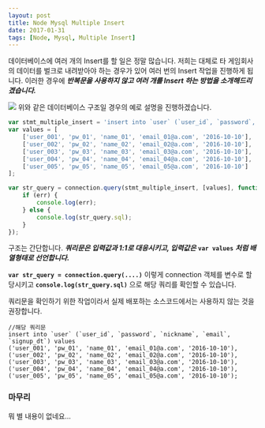 ```yaml
---
layout: post
title: Node Mysql Multiple Insert
date: 2017-01-31
tags: [Node, Mysql, Multiple Insert]
---
```

데이터베이스에 여러 개의 Insert를 할 일은 정말 많습니다. 저희는 대체로 타 게임회사의 데이터를 벌크로 내려받아야 하는 경우가 있어 여러 번의 Insert 작업을 진행하게 됩니다.
이러한 경우에 ***반복문을 사용하지 않고 여러 개를 Insert 하는 방법을 소개해드리겠습니다.***

![](https://i.imgur.com/0v9jD2z.png)
위와 같은 데이터베이스 구조일 경우의 예로 설명을 진행하겠습니다.



```javascript
var stmt_multiple_insert = 'insert into `user` (`user_id`, `password`, `nickname`, `email`, `signup_dt`) values ?;'; // 쿼리문
var values = [
    ['user_001', 'pw_01', 'name_01', 'email_01@a.com', '2016-10-10'],
    ['user_002', 'pw_02', 'name_02', 'email_02@a.com', '2016-10-10'],
    ['user_003', 'pw_03', 'name_03', 'email_03@a.com', '2016-10-10'],
    ['user_004', 'pw_04', 'name_04', 'email_04@a.com', '2016-10-10'],
    ['user_005', 'pw_05', 'name_05', 'email_05@a.com', '2016-10-10']
];

var str_query = connection.query(stmt_multiple_insert, [values], function (err, result) {
    if (err) {
        console.log(err);
    } else {
        console.log(str_query.sql);
    }
});
```

구조는 간단합니다. ***쿼리문은 입력값과 1:1로 대응시키고, 입력값은*** <code><b>var values</b></code> ***처럼 배열형태로 선언합니다.***


<code><b>var str_query = connection.query(....)</b></code> 이렇게 connection 객체를 변수로 할당시키고 <code><b>console.log(str_query.sql)</b></code>
으로 해당 쿼리를 확인할 수 있습니다.

  쿼리문을 확인하기 위한 작업이라서 실제 배포하는 소스코드에서는 사용하지 않는 것을 권장합니다.

```mysql-sql
//해당 쿼리문
insert into `user` (`user_id`, `password`, `nickname`, `email`, `signup_dt`) values
('user_001', 'pw_01', 'name_01', 'email_01@a.com', '2016-10-10'),
('user_002', 'pw_02', 'name_02', 'email_02@a.com', '2016-10-10'),
('user_003', 'pw_03', 'name_03', 'email_03@a.com', '2016-10-10'),
('user_004', 'pw_04', 'name_04', 'email_04@a.com', '2016-10-10'),
('user_005', 'pw_05', 'name_05', 'email_05@a.com', '2016-10-10');
```

### 마무리
뭐 별 내용이 없네요…

